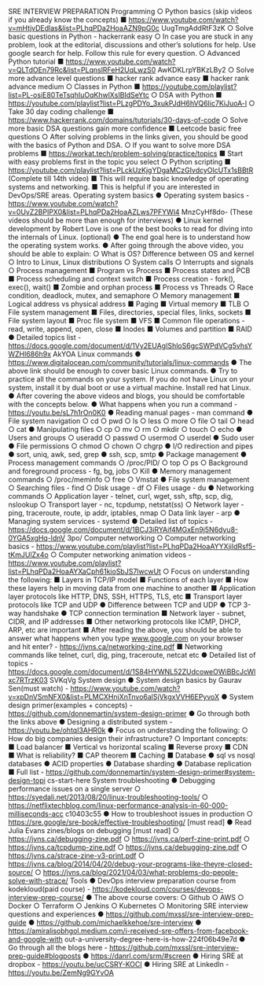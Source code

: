 SRE INTERVIEW PREPARATION
Programming
○ Python basics (skip videos if you already know the concepts)
■ https://www.youtube.com/watch?v=mHtjvDEdlas&list=PLhqPDa2HoaAZN9pG0c
UugTmgAddRtF3zK
○ Solve basic questions in Python - hackerrank easy
○ In case you are stuck in any problem, look at the editorial, discussions and other’s
solutions for help. Use google search for help. Follow this rule for every question.
○ Advanced Python tutorial
■ https://www.youtube.com/watch?v=QLTdOEn79Rc&list=PLqnslRFeH2UqLwzS0
AwKDKLrpYBKzLBy2
○ Solve more advance level questions
■ hacker rank advance easy
■ hacker rank advance medium
○ Classes in Python
■ https://youtube.com/playlist?list=PL-osiE80TeTsqhIuOqKhwlXsIBIdSeYtc
○ DSA with Python
■ https://youtube.com/playlist?list=PLzgPDYo_3xukPJdH6hVQ6Iic7KiJuoA-l
○ Take 30 day coding challenge
■ https://www.hackerrank.com/domains/tutorials/30-days-of-code
○ Solve more basic DSA questions gain more confidence
■ Leetcode basic free questions
○ After solving problems in the links given, you should be good with the basics of Python
and DSA.
○ If you want to solve more DSA problems
■ https://workat.tech/problem-solving/practice/topics
■ Start with easy problems first in the topic you select
○ Python scripting
■ https://youtube.com/playlist?list=PLckUzKjgYDgaMCzGIvdcyOlcUTx1sBBtR
(Complete till 14th video)
■ This will require basic knowledge of operating systems and networking.
■ This is helpful if you are interested in DevOps/SRE areas.
Operating system basics
● Operating system basics -
https://www.youtube.com/watch?v=0UvZ2BPIPX0&list=PLhqPDa2HoaAZLws7PFYWl4
MnzCyHf8do- (These videos should be more than enough for interviews)
● Linux kernel development by Robert Love is one of the best books to read for diving into
the internals of Linux. (optional)
● The end goal here is to understand how the operating system works.
● After going through the above video, you should be able to explain:
○ What is OS? Difference between OS and kernel
○ Intro to Linux, Linux distributions
○ System calls
○ Interrupts and signals
○ Process management
■ Program vs Process
■ Process states and PCB
■ Process scheduling and context switch
■ Process creation - fork(), exec(), wait()
■ Zombie and orphan process
■ Process vs Threads
○ Race condition, deadlock, mutex, and semaphore
○ Memory management
■ Logical address vs physical address
■ Paging
■ Virtual memory
■ TLB
○ File system management
■ Files, directories, special files, links, sockets
■ File system layout
■ Proc file system
■ VFS
■ Common file operations - read, write, append, open, close
■ Inodes
■ Volumes and partition
■ RAID
● Detailed topics list -
https://docs.google.com/document/d/1Vy2EUAgIShloS6gcSWPdVCg5vhsYWZHl686h9x
AkYOA
Linux commands
● https://www.digitalocean.com/community/tutorials/linux-commands
● The above link should be enough to cover basic Linux commands.
● Try to practice all the commands on your system. If you do not have Linux on your
system, install it by dual boot or use a virtual machine. Install red hat Linux.
● After covering the above videos and blogs, you should be comfortable with the concepts
below.
● What happens when you run a command - https://youtu.be/sL7h1rOn0K0
● Reading manual pages - man command
● File system navigation
○ cd
○ pwd
○ ls
○ less
○ more
○ file
○ tail
○ head
○ cat
● Manipulating files
○ cp
○ mv
○ rm
○ mkdir
○ touch
○ echo
● Users and groups
○ useradd
○ passwd
○ usermod
○ userdel
● Sudo user
● File permissions
○ chmod
○ chown
○ chgrp
● I/O redirection and pipes
● sort, uniq, awk, sed, grep
● ssh, scp, smtp
● Package management
● Process management commands
○ /proc/PID/
○ top
○ ps
○ Background and foreground process - fg, bg, jobs
○ Kill
● Memory management commands
○ /proc/meminfo
○ free
○ Vmstat
● File system management
○ Searching files - find
○ Disk usage - df
○ Files usage - du
● Networking commands
○ Application layer - telnet, curl, wget, ssh, sftp, scp, dig, nslookup
○ Transport layer - nc, tcpdump, netstat(ss)
○ Network layer - ping, traceroute, route, ip addr, iptables, nmap
○ Data link layer - arp
● Managing system services - systemd
● Detailed list of topics -
https://docs.google.com/document/d/1BCJ3iRYAif4MGxEn9j5N6dyu8-0YGA5xgHq-ldnV
3po/
Computer networking
○ Computer networking basics -
https://www.youtube.com/playlist?list=PLhqPDa2HoaAYYXjiIdRsf5-tKmJUlZx4o
○ Computer networking animation videos -
https://www.youtube.com/playlist?list=PLhqPDa2HoaAYXaCph61kioSbJS7lwcwUt
○ Focus on understanding the following:
■ Layers in TCP/IP model
■ Functions of each layer
■ How these layers help in moving data from one machine to another
■ Application layer protocols like HTTP, DNS, SSH, HTTPS, TLS, etc
■ Transport layer protocols like TCP and UDP
● Difference between TCP and UDP
● TCP 3-way handshake
● TCP connection termination
■ Network layer - subnet, CIDR, and IP addresses
■ Other networking protocols like ICMP, DHCP, ARP, etc are important
■ After reading the above, you should be able to answer what happens when you
type www.google.com on your browser and hit enter? -
https://jvns.ca/networking-zine.pdf
■ Networking commands like telnet, curl, dig, ping, traceroute, netcat etc
● Detailed list of topics -
https://docs.google.com/document/d/1S84HYWNL52ZUdcoweOWiBBcJcWlxc7RTrzK03
SVKqVg
System design
● System design basics by Gaurav Sen(must watch) -
https://www.youtube.com/watch?v=xpDnVSmNFX0&list=PLMCXHnjXnTnvo6alSjVkgxVVH6EPyvoX
● System design primer(examples + concepts) -
https://github.com/donnemartin/system-design-primer
● Go through both the links above
● Designing a distributed system - https://youtu.be/ohtqI3AHR0k
● Focus on understanding the following:
○ How do big companies design their infrastructure?
○ Important concepts:
■ Load balancer
■ Vertical vs horizontal scaling
■ Reverse proxy
■ CDN
■ What is reliability?
■ CAP theorem
■ Caching
■ Database
● sql vs nosql databases
● ACID properties
● Database sharding
● Database replication
■ Full list -
https://github.com/donnemartin/system-design-primer#system-design-topi
cs-start-here
System troubleshooting
● Debugging performance issues on a single server
○ https://syedali.net/2013/08/20/linux-troubleshooting-tools/
○ https://netflixtechblog.com/linux-performance-analysis-in-60-000-milliseconds-acc
c10403c55
● How to troubleshoot issues in production
○ https://sre.google/sre-book/effective-troubleshooting/ [must read]
● Read Julia Evans zines/blogs on debugging [must read]
○ https://jvns.ca/debugging-zine.pdf
○ https://jvns.ca/perf-zine-print.pdf
○ https://jvns.ca/tcpdump-zine.pdf
○ https://jvns.ca/debugging-zine.pdf
○ https://jvns.ca/strace-zine-v3-print.pdf
○ https://jvns.ca/blog/2014/04/20/debug-your-programs-like-theyre-closed-source/
○ https://jvns.ca/blog/2021/04/03/what-problems-do-people-solve-with-strace/
Tools
● DevOps interview preparation course from kodekloud(paid course) -
https://kodekloud.com/courses/devops-interview-prep-course/
● The above course covers:
○ Github
○ AWS
○ Docker
○ Terraform
○ Jenkins
○ Kubernetes
○ Monitoring
SRE interview questions and experiences
● https://github.com/mxssl/sre-interview-prep-guide
● https://github.com/michaelkkehoe/sre-interview
● https://amiralisobhgol.medium.com/i-received-sre-offers-from-facebook-and-google-with
out-a-university-degree-here-is-how-224f06b49e7d
● Go through all the blogs here -
https://github.com/mxssl/sre-interview-prep-guide#blogposts
● https://danrl.com/srm/#screen
● Hiring SRE at dropbox - https://youtu.be/ucCSRY-KOCI
● Hiring SRE at LinkedIn - https://youtu.be/ZemNg9GYvOA